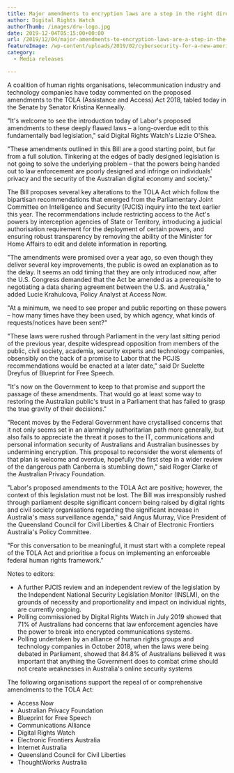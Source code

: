 ```yaml
---
title: Major amendments to encryption laws are a step in the right direction
author: Digital Rights Watch
authorThumb: /images/drw-logo.jpg
date: 2019-12-04T05:15:00+00:00
url: /2019/12/04/major-amendments-to-encryption-laws-are-a-step-in-the-right-direction/
featureImage: /wp-content/uploads/2019/02/cybersecurity-for-a-new-america-2016_image.width-800.jpg
category:
  - Media releases

---
```

A coalition of human rights organisations, telecommunication industry and technology companies have today commented on the proposed amendments to the TOLA (Assistance and Access) Act 2018, tabled today in the Senate by Senator Kristina Kenneally.

"It's welcome to see the introduction today of Labor's proposed amendments to these deeply flawed laws &#8211; a long-overdue edit to this fundamentally bad legislation," said Digital Rights Watch's Lizzie O'Shea.

"These amendments outlined in this Bill are a good starting point, but far from a full solution. Tinkering at the edges of badly designed legislation is not going to solve the underlying problem – that the powers being handed out to law enforcement are poorly designed and infringe on individuals' privacy and the security of the Australian digital economy and society."

The Bill proposes several key alterations to the TOLA Act which follow the bipartisan recommendations that emerged from the Parliamentary Joint Committee on Intelligence and Security (PJCIS) inquiry into the text earlier this year. The recommendations include restricting access to the Act's powers by interception agencies of State or Territory, introducing a judicial authorisation requirement for the deployment of certain powers, and ensuring robust transparency by removing the ability of the Minister for Home Affairs to edit and delete information in reporting.

"The amendments were promised over a year ago, so even though they deliver several key improvements, the public is owed an explanation as to the delay. It seems an odd timing that they are only introduced now, after the U.S. Congress demanded that the Act be amended as a prerequisite to negotiating a data sharing agreement between the U.S. and Australia," added Lucie Krahulcova, Policy Analyst at Access Now.

"At a minimum, we need to see proper and public reporting on these powers &#8211; how many times have they been used, by which agency, what kinds of requests/notices have been sent?"

"These laws were rushed through Parliament in the very last sitting period of the previous year, despite widespread opposition from members of the public, civil society, academia, security experts and technology companies, obsensibly on the back of a promise to Labor that the PCJIS recommendations would be enacted at a later date," said Dr Suelette Dreyfus of Blueprint for Free Speech.

"It's now on the Government to keep to that promise and support the passage of these amendments. That would go at least some way to restoring the Australian public's trust in a Parliament that has failed to grasp the true gravity of their decisions."

"Recent moves by the Federal Government have crystallised concerns that it not only seems set in an alarmingly authoritarian path more generally, but also fails to appreciate the threat it poses to the IT, communications and personal information security of Australians and Australian businesses by undermining encryption. This proposal to reconsider the worst elements of that plan is welcome and overdue, hopefully the first step in a wider review of the dangerous path Canberra is stumbling down," said Roger Clarke of the Australian Privacy Foundation.

"Labor's proposed amendments to the TOLA Act are positive; however, the context of this legislation must not be lost. The Bill was irresponsibly rushed through parliament despite significant concern being raised by digital rights and civil society organisations regarding the significant increase in Australia's mass surveillance agenda," said Angus Murray, Vice President of the Queensland Council for Civil Liberties & Chair of Electronic Frontiers Australia's Policy Committee.

"For this conversation to be meaningful, it must start with a complete repeal of the TOLA Act and prioritise a focus on implementing an enforceable federal human rights framework."


Notes to editors:

  * A further PJCIS review and an independent review of the legislation by the Independent National Security Legislation Monitor (INSLM), on the grounds of necessity and proportionality and impact on individual rights, are currently ongoing.
  * Polling commissioned by Digital Rights Watch in July 2019 showed that 71% of Australians had concerns that law enforcement agencies have the power to break into encrypted communications systems.
  * Polling undertaken by an alliance of human rights groups and technology companies in October 2018, when the laws were being debated in Parliament, showed that 84.8% of Australians believed it was important that anything the Government does to combat crime should not create weaknesses in Australia's online security systems

The following organisations support the repeal of or comprehensive amendments to the TOLA Act:

  * Access Now
  * Australian Privacy Foundation
  * Blueprint for Free Speech
  * Communications Alliance
  * Digital Rights Watch
  * Electronic Frontiers Australia
  * Internet Australia
  * Queensland Council for Civil Liberties
  * ThoughtWorks Australia
